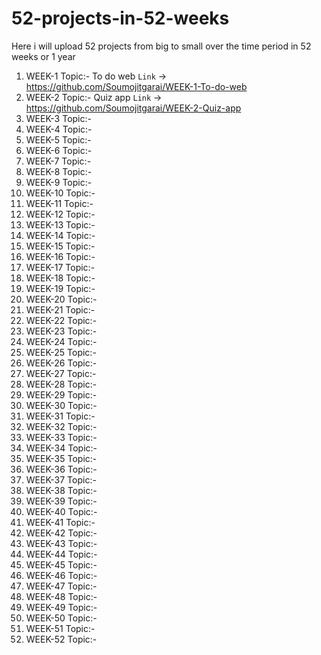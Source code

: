 # 52-projects-in-52-weeks
Here i will upload 52 projects from big to small over the time period in 52 weeks or 1 year 
1. WEEK-1 Topic:- To do web `Link` &rarr; https://github.com/Soumojitgarai/WEEK-1-To-do-web
2. WEEK-2 Topic:- Quiz app `Link` &rarr; https://github.com/Soumojitgarai/WEEK-2-Quiz-app
3. WEEK-3 Topic:-
4. WEEK-4 Topic:-
5. WEEK-5 Topic:-
6. WEEK-6 Topic:-
7. WEEK-7 Topic:-
8. WEEK-8 Topic:-
9. WEEK-9 Topic:-
10. WEEK-10 Topic:-
11. WEEK-11 Topic:-
12. WEEK-12 Topic:-
13. WEEK-13 Topic:-
14. WEEK-14 Topic:-
15. WEEK-15 Topic:-
16. WEEK-16 Topic:-
17. WEEK-17 Topic:-
18. WEEK-18 Topic:-
19. WEEK-19 Topic:-
20. WEEK-20 Topic:-
21. WEEK-21 Topic:-
22. WEEK-22 Topic:-
23. WEEK-23 Topic:-
24. WEEK-24 Topic:-
25. WEEK-25 Topic:-
26. WEEK-26 Topic:-
27. WEEK-27 Topic:-
28. WEEK-28 Topic:-
29. WEEK-29 Topic:-
30. WEEK-30 Topic:-
31. WEEK-31 Topic:-
32. WEEK-32 Topic:-
33. WEEK-33 Topic:-
34. WEEK-34 Topic:-
35. WEEK-35 Topic:-
36. WEEK-36 Topic:-
37. WEEK-37 Topic:-
38. WEEK-38 Topic:-
39. WEEK-39 Topic:-
40. WEEK-40 Topic:-
41. WEEK-41 Topic:-
42. WEEK-42 Topic:-
43. WEEK-43 Topic:-
44. WEEK-44 Topic:-
45. WEEK-45 Topic:-
46. WEEK-46 Topic:-
47. WEEK-47 Topic:-
48. WEEK-48 Topic:-
49. WEEK-49 Topic:-
50. WEEK-50 Topic:-
51. WEEK-51 Topic:-
52. WEEK-52 Topic:-
